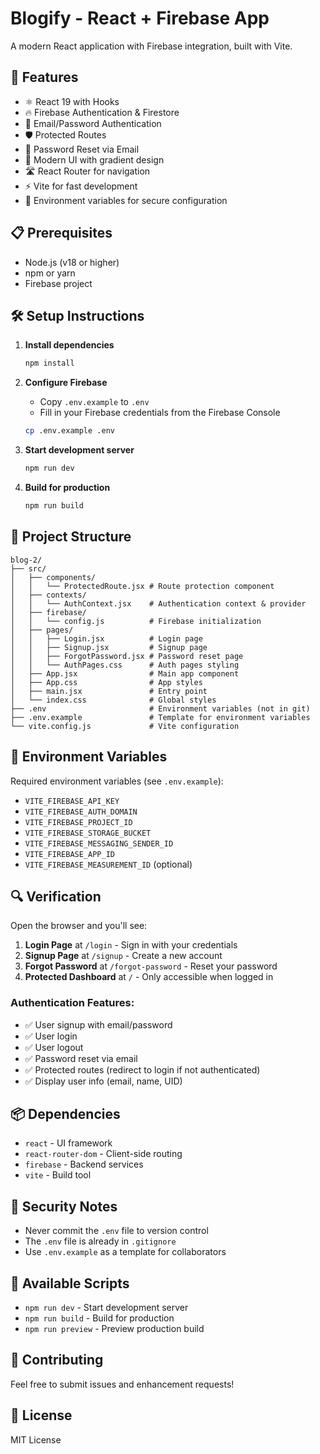 # Blogify - React + Firebase App

A modern React application with Firebase integration, built with Vite.

## 🚀 Features

- ⚛️ React 19 with Hooks
- 🔥 Firebase Authentication & Firestore
- 🔐 Email/Password Authentication
- 🛡️ Protected Routes
- 📧 Password Reset via Email
- 🎨 Modern UI with gradient design
- 🛣️ React Router for navigation
- ⚡ Vite for fast development
- 🔐 Environment variables for secure configuration

## 📋 Prerequisites

- Node.js (v18 or higher)
- npm or yarn
- Firebase project

## 🛠️ Setup Instructions

1. **Install dependencies**
   ```bash
   npm install
   ```

2. **Configure Firebase**
   - Copy `.env.example` to `.env`
   - Fill in your Firebase credentials from the Firebase Console
   ```bash
   cp .env.example .env
   ```

3. **Start development server**
   ```bash
   npm run dev
   ```

4. **Build for production**
   ```bash
   npm run build
   ```

## 📁 Project Structure

```
blog-2/
├── src/
│   ├── components/
│   │   └── ProtectedRoute.jsx # Route protection component
│   ├── contexts/
│   │   └── AuthContext.jsx    # Authentication context & provider
│   ├── firebase/
│   │   └── config.js          # Firebase initialization
│   ├── pages/
│   │   ├── Login.jsx          # Login page
│   │   ├── Signup.jsx         # Signup page
│   │   ├── ForgotPassword.jsx # Password reset page
│   │   └── AuthPages.css      # Auth pages styling
│   ├── App.jsx                # Main app component
│   ├── App.css                # App styles
│   ├── main.jsx               # Entry point
│   └── index.css              # Global styles
├── .env                       # Environment variables (not in git)
├── .env.example               # Template for environment variables
└── vite.config.js             # Vite configuration
```

## 🔐 Environment Variables

Required environment variables (see `.env.example`):

- `VITE_FIREBASE_API_KEY`
- `VITE_FIREBASE_AUTH_DOMAIN`
- `VITE_FIREBASE_PROJECT_ID`
- `VITE_FIREBASE_STORAGE_BUCKET`
- `VITE_FIREBASE_MESSAGING_SENDER_ID`
- `VITE_FIREBASE_APP_ID`
- `VITE_FIREBASE_MEASUREMENT_ID` (optional)

## 🔍 Verification

Open the browser and you'll see:
1. **Login Page** at `/login` - Sign in with your credentials
2. **Signup Page** at `/signup` - Create a new account
3. **Forgot Password** at `/forgot-password` - Reset your password
4. **Protected Dashboard** at `/` - Only accessible when logged in

### Authentication Features:
- ✅ User signup with email/password
- ✅ User login
- ✅ User logout
- ✅ Password reset via email
- ✅ Protected routes (redirect to login if not authenticated)
- ✅ Display user info (email, name, UID)

## 📦 Dependencies

- `react` - UI framework
- `react-router-dom` - Client-side routing
- `firebase` - Backend services
- `vite` - Build tool

## 🚨 Security Notes

- Never commit the `.env` file to version control
- The `.env` file is already in `.gitignore`
- Use `.env.example` as a template for collaborators

## 📝 Available Scripts

- `npm run dev` - Start development server
- `npm run build` - Build for production
- `npm run preview` - Preview production build

## 🤝 Contributing

Feel free to submit issues and enhancement requests!

## 📄 License

MIT License
